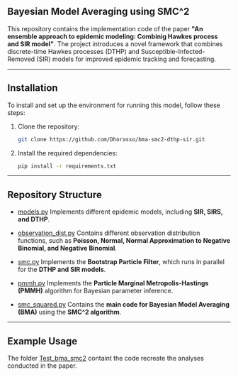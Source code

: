 ## Bayesian Model Averaging using SMC^2

This repository contains the implementation code of the paper **"An ensemble approach to epidemic modeling: Combinig Hawkes process and SIR model"**.
The project introduces a novel framework that combines discrete-time Hawkes processes (DTHP) and Susceptible-Infected-Removed (SIR) models for improved epidemic tracking and forecasting.

---

## Installation
To install and set up the environment for running this model, follow these steps:

1. Clone the repository:
    ```bash
    git clone https://github.com/Dhorasso/bma-smc2-dthp-sir.git
    ```
2. Install the required dependencies:
    ```bash
    pip install -r requirements.txt
    ```
---
    
## Repository Structure

- [models.py](https://github.com/Dhorasso/bma-smc2-dthp-sir/blob/main/models.py) Implements different epidemic models, including **SIR, SIRS, and DTHP**.

- [observation_dist.py](https://github.com/Dhorasso/bma-smc2-dthp-sir/blob/main/observation_dist.py) Contains different observation distribution functions, such as **Poisson, Normal, Normal Approximation to Negative Binomial, and Negative Binomial**.

- [smc.py](https://github.com/Dhorasso/bma-smc2-dthp-sir/blob/main/smc.py) Implements the **Bootstrap Particle Filter**, which runs in parallel for the **DTHP and SIR models**.

- [pmmh.py](https://github.com/Dhorasso/bma-smc2-dthp-sir/blob/main/pmmh.py) Implements the **Particle Marginal Metropolis-Hastings (PMMH)** algorithm for Bayesian parameter inference.

- [smc_squared.py](https://github.com/Dhorasso/bma-smc2-dthp-sir/blob/main/smc_squared.py)  Contains the **main code for Bayesian Model Averaging (BMA)** using the **SMC^2 algorithm**.
 

---

## Example Usage

The folder [Test_bma_smc2](https://github.com/Dhorasso/bma-smc2-dthp-sir/blob/main/Test_bma_smc2) containt the code recreate the analyses conducted in the paper.
